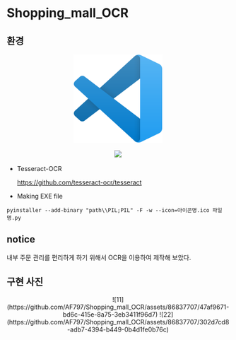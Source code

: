# Shopping_mall_OCR

## 환경
<p align="center">
  <a href="https://code.visualstudio.com/" target="_blank">
    <img src="img/Visual_Studio_Code.png" width="200" height="200"/>
  </a>
</p>
<p align="center">
  <a href="https://code.visualstudio.com/download" target="_blank">
    <img src="https://img.shields.io/badge/Visual Studio Code Download-3178C6?style=flat-for-the-badge&logo=visualstudio&logoColor=white"/>
  </a>
</p>

- Tesseract-OCR
  
  https://github.com/tesseract-ocr/tesseract

- Making EXE file
```
pyinstaller --add-binary "path\\PIL;PIL" -F -w --icon=아이콘명.ico 파일명.py
```

## notice

내부 주문 관리를 편리하게 하기 위해서 OCR을 이용하여 제작해 보았다.

## 구현 사진

<p align="center">
  <a>
    ![11](https://github.com/AF797/Shopping_mall_OCR/assets/86837707/47af9671-bd6c-415e-8a75-3eb3411f96d7)
  </a>
  <a>
    ![22](https://github.com/AF797/Shopping_mall_OCR/assets/86837707/302d7cd8-adb7-4394-b449-0b4d1fe0b76c)
  </a>
</p>






